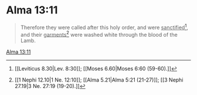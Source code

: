 # Alma 13:11

> Therefore they were called after this holy order, and were <u>sanctified</u>[^a], and their <u>garments</u>[^b] were washed white through the blood of the Lamb.

[Alma 13:11](https://www.churchofjesuschrist.org/study/scriptures/bofm/alma/13?lang=eng&id=p11#p11)


[^a]: [[Leviticus 8.30|Lev. 8:30]]; [[Moses 6.60|Moses 6:60 (59-60).]]
[^b]: [[1 Nephi 12.10|1 Ne. 12:10]]; [[Alma 5.21|Alma 5:21 (21-27)]]; [[3 Nephi 27.19|3 Ne. 27:19 (19-20).]]
